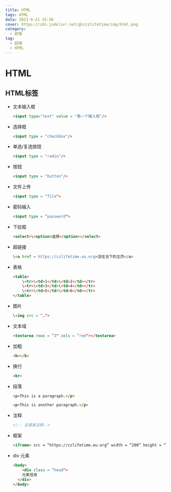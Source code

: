 ```yaml
---
title: HTML
tags: HTML
data: 2023-9-22 15:30
cover: https://cdn.jsdelivr.net/gh/czlifetime/img/html.png
category:
  - 前端
tag:
  - 前端
  - HTML
---
```


# HTML

## HTML标签

+ 文本输入框

  ```html
  <input type="text" value = "第一个输入框"/>
  ```

+ 选择框

  ```html
  <input type = "checkbox"/>
  ```

+ 单选/复选按钮

  ```html
  <input type = "radio"/>
  ```

+ 按钮

  ```html
  <input type = "button"/>
  ```

+ 文件上传

  ```html
  <input type = “file">
  ```

  

  

+ 密码输入

  ```html
  <input type = “password">
  ```

  

+ 下拉框

  ```html
  <select>\<option>选择</option></select>
  ```

+ 超链接

  ```html
  \<a href = https://czlifetime.eu.org>活在当下的主页</a>
  ```

+ 表格

  ```html
  <table>
      \<tr>\<td>1</td>\<td>2</td></tr>
      \<tr>\<td>3</td>\<td>4</td></tr>
      \<tr>\<td>5</td>\<td>6</td></tr>
  </table>
  ```

+ 图片

  ```html
  \<img src = “…">
  ```

  

+ 文本域

  ```html
  <textarea rows = “3" cols = “red"></textarea>
  ```

  

+ 加粗

  ```html
  <b></b>
  ```

  

+ 换行

  ```html
  <br>
  ```

  

+ 段落

  ```html
  <p>This is a paragraph.</p>
  
  <p>This is another paragraph.</p>
  ```

  

+ 注释

  ```html
  <!-- 这里是注释-->
  ```

  

+ 框架

  ```html
  <iframe> src = “https://czlifetime.eu.org” width = “200” height = “200”></it=frame>
  ```

  

+ div 元素

  ```html
  <body>
      <div class = “head">
      元素信息
  	</div>
  </body>
  ```